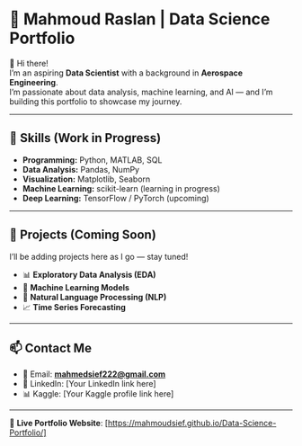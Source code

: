 # 🌟 Mahmoud Raslan | Data Science Portfolio  

👋 Hi there!  
I’m an aspiring **Data Scientist** with a background in **Aerospace Engineering**.  
I’m passionate about data analysis, machine learning, and AI — and I’m building this portfolio to showcase my journey.  

---

## 🚀 Skills (Work in Progress)
- **Programming:** Python, MATLAB, SQL  
- **Data Analysis:** Pandas, NumPy  
- **Visualization:** Matplotlib, Seaborn  
- **Machine Learning:** scikit-learn (learning in progress)  
- **Deep Learning:** TensorFlow / PyTorch (upcoming)  

---

## 📂 Projects (Coming Soon)
I’ll be adding projects here as I go — stay tuned!  

- 📊 **Exploratory Data Analysis (EDA)**  
- 🤖 **Machine Learning Models**  
- 📝 **Natural Language Processing (NLP)**  
- 📈 **Time Series Forecasting**  

---

## 📫 Contact Me
- 📧 Email: **mahmedsief222@gmail.com**  
- 💼 LinkedIn: [Your LinkedIn link here]  
- 📊 Kaggle: [Your Kaggle profile link here]  

---

🔗 **Live Portfolio Website**: [https://mahmoudsief.github.io/Data-Science-Portfolio/]  
